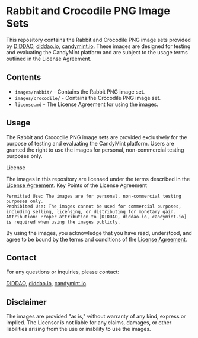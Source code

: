 # Rabbit and Crocodile PNG Image Sets

This repository contains the Rabbit and Crocodile PNG image sets provided by [DIDDAO](https://diddao.io), [diddao.io](https://diddao.io), [candymint.io](https://candymint.io). These images are designed for testing and evaluating the CandyMint platform and are subject to the usage terms outlined in the License Agreement.

## Contents

- `images/rabbit/` - Contains the Rabbit PNG image set.
- `images/crocodile/` - Contains the Crocodile PNG image set.
- `license.md` - The License Agreement for using the images.

## Usage

The Rabbit and Crocodile PNG image sets are provided exclusively for the purpose of testing and evaluating the CandyMint platform. Users are granted the right to use the images for personal, non-commercial testing purposes only.

License

The images in this repository are licensed under the terms described in the [License Agreement](license.md).
Key Points of the License Agreement

    Permitted Use: The images are for personal, non-commercial testing purposes only.
    Prohibited Use: The images cannot be used for commercial purposes, including selling, licensing, or distributing for monetary gain.
    Attribution: Proper attribution to [DIDDAO, diddao.io, candymint.io] is required when using the images publicly.

By using the images, you acknowledge that you have read, understood, and agree to be bound by the terms and conditions of the [License Agreement](license.md).

## Contact

For any questions or inquiries, please contact:

[DIDDAO](https://diddao.io), [diddao.io](https://diddao.io), [candymint.io](https://candymint.io).

## Disclaimer

The images are provided "as is," without warranty of any kind, express or implied. The Licensor is not liable for any claims, damages, or other liabilities arising from the use or inability to use the images.
